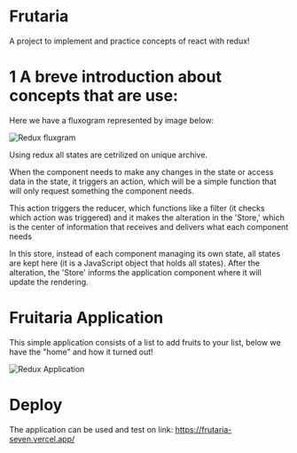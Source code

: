 # Frutaria
A project to implement and practice concepts of react with redux!

# 1 A breve introduction about concepts that are use:
Here we have a fluxogram represented by image below: 

![Redux fluxgram](Images\Redux.JPG)

Using redux all states are cetrilized on unique archive. 

 When the component needs to make any changes in the state or access data in the state, it triggers an action, which will be a simple function that will only request something the component needs.

 This action triggers the reducer, which functions like a filter (it checks which action was triggered) and it makes the alteration in the 'Store,' which is the center of information that receives and delivers what each component needs

  In this store, instead of each component managing its own state, all states are kept here (it is a JavaScript object that holds all states). After the alteration, the 'Store' informs the application component where it will update the rendering.

# Fruitaria Application 
This simple application consists of a list to add fruits to your list, below we have the "home" and how it turned out!

![Redux Application](Images\application.JPG)

# Deploy
The application can be used and test on link: 
https://frutaria-seven.vercel.app/
